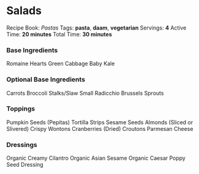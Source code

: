 # Salads

Recipe Book: *Pastas*
Tags: **pasta**, **daam**, **vegetarian**
Servings: **4**
Active Time: **20 minutes**
Total Time: **30 minutes**


### Base Ingredients
Romaine Hearts
Green Cabbage
Baby Kale

### Optional Base Ingredients
Carrots
Broccoli Stalks/Slaw
Small Radicchio
Brussels Sprouts

### Toppings
Pumpkin Seeds (Pepitas)
Tortilla Strips
Sesame Seeds
Almonds (Sliced or Slivered)
Crispy Wontons
Cranberries (Dried)
Croutons
Parmesan Cheese

### Dressings
Organic Creamy Cilantro 
Organic Asian Sesame
Organic Caesar
Poppy Seed Dressing